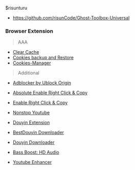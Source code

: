 $risunturu
- https://github.com/risunCode/Ghost-Toolbox-Universal
 

### Browser Extension
> AAA
- [Clear Cache](https://chromewebstore.google.com/detail/clear-cache/cppjkneekbjaeellbfkmgnhonkkjfpdn?hl=en)
- [Cookies backup and Restore](https://chrome.google.com/webstore/detail/cookie-backup-and-restore/cndobhdcpmpilkebeebeecgminfhkpcj)
- [Cookies-Manager](https://chromewebstore.google.com/detail/cookie-editor/iphcomljdfghbkdcfndaijbokpgddeno)

> Additional
- [Adblocker by Ublock Origin ](https://chromewebstore.google.com/detail/ublock-origin-lite/ddkjiahejlhfcafbddmgiahcphecmpfh?hl=en&pli=1)
- [Absolute Enable Right Click & Copy](https://chromewebstore.google.com/detail/absolute-enable-right-cli/jdocbkpgdakpekjlhemmfcncgdjeiika)
- [Enable Right Click & Copy](https://chromewebstore.google.com/detail/enable-right-click-copy/khpdiolbjggapokjloppdibgapcfkojd)
- [Nonstop Youtube](https://chromewebstore.google.com/detail/nonstop-youtube/opgenniblhhdkjigheleehipgeidionm)

- [Douyin Extension](https://chromewebstore.google.com/detail/douyin-for-desktop/iponikghooaamlcbcffeedaamigfjmbg?pli=1)
- [BestDouyin Downloader](https://chromewebstore.google.com/detail/douyin-video-downloader/knbeilbpfnelpbeoofhnkfbfcldpfehn)
- [Douyin Downloader](https://chromewebstore.google.com/detail/simple-douyin-downloader/hpdbhmoofegmpcggbhofpkpppkcncnmj?pli=1)
- [Bass Boost: HD Audio](https://chromewebstore.google.com/detail/bass-boost-hd-audio/mghabdfikjldejcdcmclcmpcmknjahli?hl=en)
- [Youtube Enhancer](https://chromewebstore.google.com/detail/enhancer-for-youtube/ponfpcnoihfmfllpaingbgckeeldkhle?hl=en)
